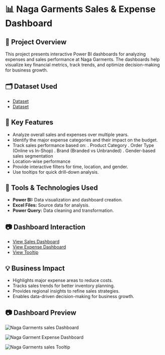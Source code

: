 # 📊 Naga Garments Sales & Expense Dashboard
## 📌 Project Overview
This project presents interactive Power BI dashboards for analyzing expenses and sales performance at Naga Garments. The dashboards help visualize key financial metrics, track trends, and optimize decision-making for business growth.

## 🗂 Dataset Used
- <a href="https://github.com/satya754004/Naga-Garments-Sales-And-Expense-Analysis-Dashboard/blob/main/Naga%20Garments%20Sample.xlsx">Dataset</a>
- <a href="https://github.com/satya754004/Naga-Garments-Sales-And-Expense-Analysis-Dashboard/blob/main/V6%20Small%20Town.xlsx">Dataset</a>

## 🎯 Key Features
- Analyze overall sales and expenses over multiple years.
- Identify the major expense categories and their impact on the budget.
- Track sales performance based on: 
   . Product Category
   . Order Type (Online vs In-Shop)
   . Brand (Branded vs Unbranded)
   . Gender-based sales segmentation
- Location-wise performance
- Provide interactive filters for time, location, and gender.
- Use tooltips for quick drill-down analysis.

## 🔧 Tools & Technologies Used
- **Power BI:** Data visualization and dashboard creation.
- **Excel Files:** Source data for analysis.
- **Power Query:** Data cleaning and transformation.

## 📷 Dashboard Interaction
- <a href="https://github.com/satya754004/Naga-Garments-Sales-And-Expense-Analysis-Dashboard/blob/main/Naga%20Garments%20sales%20Dashboard.jpg">View Sales Dashboard</a>
- <a href="https://github.com/satya754004/Naga-Garments-Sales-And-Expense-Analysis-Dashboard/blob/main/Naga%20Garment%20Expense%20Dashboard.jpg">View Expense Dashboard</a>
- <a href="https://github.com/satya754004/Naga-Garments-Sales-And-Expense-Analysis-Dashboard/blob/main/Naga%20Garments%20sales%20Tooltip.jpg">View Tooltip</a>

## 💡 Business Impact
-  Highlights major expense areas to reduce costs.
- Tracks sales trends for better inventory planning.
- Provides regional insights to refine sales strategies.
- Enables data-driven decision-making for business growth.

## 📷 Dashboard Preview
![Naga Garments sales Dashboard](https://github.com/user-attachments/assets/c56ef132-eb0f-4fbf-88b0-0745bc1e91dd)

![Naga Garment Expense Dashboard](https://github.com/user-attachments/assets/173dace5-88ba-4926-9868-b4cd146ecb34)

![Naga Garments sales Tooltip](https://github.com/user-attachments/assets/da02d06a-37fa-4604-8415-1c1d0cac2051)






